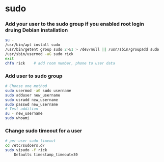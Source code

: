 # sudo
### Add your user to the sudo group if you enabled root login druing Debian installation
```bash
su -
/usr/bin/apt install sudo
/usr/bin/getent group sudo 2>&1 > /dev/null || /usr/sbin/groupadd sudo
/usr/sbin/usermod -aG sudo rick
exit
chfn rick    # add room number, phone to user data
```

### Add user to sudo group
```bash
# Choose one method
sudo usermod -aG sudo username
sudo adduser new_username
sudo usradd new_username
sudo passwd new_username
# Test addition
su - new_username
sudo whoami
```

### Change sudo timeout for a user
```bash
# per-user sudo timeout
cd /etc/sudoers.d/
sudo visudo -f rick
	Defaults timestamp_timeout=30
```